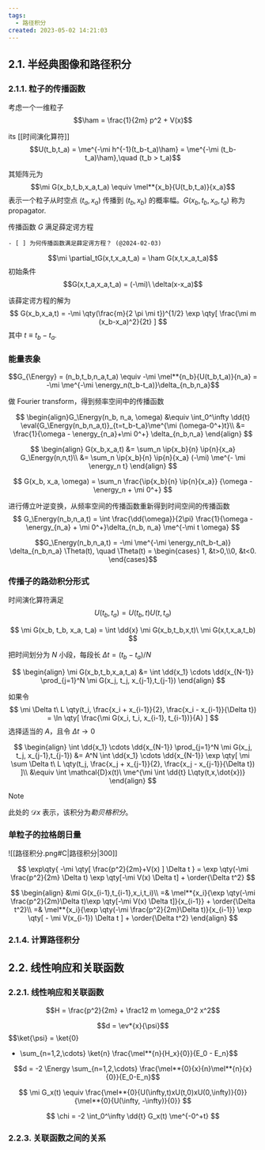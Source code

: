 ```yaml
---
tags:
  - 路径积分
created: 2023-05-02 14:21:03
---
```

## 2.1. 半经典图像和路径积分

### 2.1.1. 粒子的传播函数

考虑一个一维粒子
$$\ham = \frac{1}{2m} p^2 + V(x)$$

its [[时间演化算符]]
$$U(t_b,t_a) = \me^{-\mi h^{-1}(t_b-t_a)\ham}
= \me^{-\mi (t_b-t_a)\ham},\quad (t_b > t_a)$$

其矩阵元为
$$\mi G(x_b,t_b,x_a,t_a) \equiv \mel**{x_b}{U(t_b,t_a)}{x_a}$$
表示一个粒子从时空点 $(t_a, x_a)$ 传播到 $(t_b, x_b)$ 的概率幅。$G(x_b,t_b,x_a,t_a)$ 称为 propagator.

传播函数 $G$ 满足薛定谔方程
```ad-todo
- [ ] 为何传播函数满足薛定谔方程？ (@2024-02-03)
```

$$\mi \partial_tG(x,t,x_a,t_a) = \ham G(x,t,x_a,t_a)$$
初始条件
$$G(x,t_a,x_a,t_a) = (-\mi)\ \delta(x-x_a)$$

该薛定谔方程的解为
$$
G(x_b,x_a,t) = -\mi \qty(\frac{m}{2 \pi \mi t})^{1/2} \exp \qty[
	\frac{\mi m (x_b-x_a)^2}{2t}
]
$$
其中 $t\equiv t_b - t_a$.

### 能量表象

$$G_{\Energy} = (n_b,t_b,n_a,t_a) \equiv -\mi \mel**{n_b}{U(t_b,t_a)}{n_a}
= -\mi \me^{-\mi \energy_n(t_b-t_a)}\delta_{n_b,n_a}$$

做 Fourier transform，得到频率空间中的传播函数

$$
\begin{align}G_\Energy(n_b, n_a, \omega) &\equiv
\int_0^\infty \dd{t} \eval{G_\Energy(n_b,n_a,t)}_{t=t_b-t_a}\me^{\mi (\omega-0^+)t}\\
&= \frac{1}{\omega - \energy_{n_a}+\mi 0^+}
\delta_{n_b,n_a}
\end{align}
$$

$$
\begin{align}
G(x_b,x_a,t) &= \sum_n \ip{x_b}{n} \ip{n}{x_a} G_\Energy(n,n,t)\\
&= \sum_n \ip{x_b}{n} \ip{n}{x_a} (-\mi) \me^{- \mi \energy_n t}
\end{align}
$$

$$
G(x_b, x_a, \omega) = \sum_n \frac{\ip{x_b}{n} \ip{n}{x_a}}
{\omega - \energy_n + \mi 0^+}
$$

进行傅立叶逆变换，从频率空间的传播函数重新得到时间空间的传播函数
$$
G_\Energy(n_b,n_a,t)
= \int \frac{\dd{\omega}}{2\pi}
\frac{1}{\omega - \energy_{n_a} + \mi 0^+}\delta_{n_b, n_a}
\me^{-\mi t \omega}
$$

$$G_\Energy(n_b,n_a,t) = -\mi \me^{-\mi \energy_n(t_b-t_a)}
\delta_{n_b,n_a} \Theta(t), \quad \Theta(t) = \begin{cases}
1, &t>0,\\0, &t<0.
\end{cases}$$

### 传播子的路劲积分形式

时间演化算符满足
$$
U(t_b,t_a) = U(t_b, t)U(t,t_a)
$$

$$
\mi G(x_b, t_b, x_a, t_a)
= \int \dd{x} \mi G(x_b,t_b,x,t)\ \mi G(x,t,x_a,t_b)
$$

把时间划分为 $N$ 小段，每段长 $\Delta t = (t_b-t_a)/N$

$$
\begin{align}
	\mi G(x_b,t_b,x_a,t_a) &= \int \dd{x_1} \cdots \dd{x_{N-1}}
	\prod_{j=1}^N \mi G(x_j, t_j, x_{j-1},t_{j-1})
\end{align}
$$

如果令
$$
\mi \Delta t\ L \qty(t_i, \frac{x_i + x_{i-1}}{2}, \frac{x_i - x_{i-1}}{\Delta t}) = \ln \qty[
	\frac{\mi G(x_i, t_i, x_{i-1}, t_{i-1})}{A}
]
$$
选择适当的 $A$，且令 $\Delta t \to 0$

$$
\begin{align}
	\int \dd{x_1} \cdots \dd{x_{N-1}}
	\prod_{j=1}^N \mi G(x_j, t_j, x_{j-1},t_{j-1}) &= A^N \int \dd{x_1} \cdots \dd{x_{N-1}} \exp \qty[
		\mi \sum \Delta t\ L \qty(t_j, \frac{x_j + x_{j-1}}{2}, \frac{x_j - x_{j-1}}{\Delta t})
	]\\
	&\equiv \int \mathcal{D}x(t)\ \me^{\mi \int \dd{t} L\qty(t,x,\dot{x})}
\end{align}
$$
> [!note]
> 此处的 $\mathcal{D}x$ 表示，该积分为*勒贝格积分*。

### 单粒子的拉格朗日量

![[路径积分.png#C|路径积分|300]]

$$
\exp\qty{
	-\mi \qty[
		\frac{p^2}{2m}+V(x)
	] \Delta t
} = \exp \qty(-\mi \frac{p^2}{2m} \Delta t)
\exp \qty[-\mi V(x) \Delta t] + \order{\Delta t^2}
$$

$$
\begin{align}
	&\mi G(x_{i-1},t_{i-1},x_i,t_i)\\
	=& \mel**{x_i}{\exp \qty(-\mi \frac{p^2}{2m}\Delta t)\exp \qty[-\mi V(x) \Delta t]}{x_{i-1}} + \order{\Delta t^2}\\
	=& \mel**{x_i}{\exp \qty(-\mi \frac{p^2}{2m}\Delta t)}{x_{i-1}}
	\exp \qty[
		- \mi V(x_{i-1}) \Delta t
	] + \order{\Delta t^2}
\end{align}
$$
### 2.1.4. 计算路径积分

## 2.2. 线性响应和关联函数

### 2.2.1. 线性响应和关联函数

$$H = \frac{p^2}{2m} + \frac12 m \omega_0^2 x^2$$

$$d = \ev*{x}{\psi}$$
$$\ket{\psi} = \ket{0}
+ \sum_{n=1,2,\cdots} \ket{n} \frac{\mel**{n}{H_x}{0}}{E_0 - E_n}$$

$$d = -2 \Energy \sum_{n=1,2,\cdots}
\frac{\mel**{0}{x}{n}\mel**{n}{x}{0}}{E_0-E_n}$$

$$
\mi G_x(t) \equiv
\frac{\mel**{0}{U(\infty,t)xU(t,0)xU(0,\infty)}{0}}{\mel**{0}{U(\infty, -\infty)}{0}}
$$

$$
\chi = -2 \int_0^\infty
\dd{t} G_x(t) \me^{-0^+t}
$$


### 2.2.3. 关联函数之间的关系


